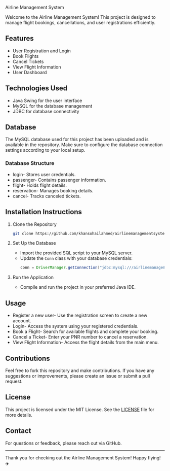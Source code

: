 Airline Management System

Welcome to the Airline Management System! This project is designed to manage flight bookings, cancellations, and user registrations efficiently.

## Features

- User Registration and Login
- Book Flights
- Cancel Tickets
- View Flight Information
- User Dashboard

## Technologies Used

- Java Swing for the user interface
- MySQL for the database management
- JDBC for database connectivity

## Database

The MySQL database used for this project has been uploaded and is available in the repository. Make sure to configure the database connection settings according to your local setup.

### Database Structure

- login- Stores user credentials.
- passenger- Contains passenger information.
- flight- Holds flight details.
- reservation- Manages booking details.
- cancel- Tracks canceled tickets.

## Installation Instructions

1. Clone the Repository
   ```bash
   git clone https://github.com/khansohailahmed/airlinemanagementsystem.git
   ```

2. Set Up the Database
   - Import the provided SQL script to your MySQL server.
   - Update the `Conn` class with your database credentials:
     ```java
     conn = DriverManager.getConnection("jdbc:mysql:///airlinemanagementsystem", "yourusername", "yourpassword");
     ```

3. Run the Application
   - Compile and run the project in your preferred Java IDE.

## Usage
- Register a new user- Use the registration screen to create a new account.
- Login- Access the system using your registered credentials.
- Book a Flight- Search for available flights and complete your booking.
- Cancel a Ticket- Enter your PNR number to cancel a reservation.
- View Flight Information- Access the flight details from the main menu.

## Contributions

Feel free to fork this repository and make contributions. If you have any suggestions or improvements, please create an issue or submit a pull request.

## License

This project is licensed under the MIT License. See the [LICENSE](LICENSE) file for more details.

## Contact

For questions or feedback, please reach out via GitHub.

---

Thank you for checking out the Airline Management System! Happy flying! ✈️
